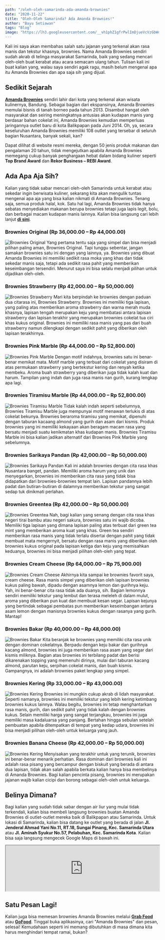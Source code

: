 ```yaml
---
path: "/oleh-oleh-samarinda-ada-amanda-brownies"
date: "2020-11-22"
title: "Oleh-Oleh Samarinda? Ada Amanda Brownies!"
author: "Bayu Setiawan"
tags: "Blog"
image: "https://lh3.googleusercontent.com/__vh1phZ1gfrPwlImDjueVcVzGbWoMWPDQ9bM4wiXeVU_MqS9L5FxMFVxdskFeVgOd2qT5oZQLR5W9h01pIczfgGEyed2Pg3Asxh1jGCVRIKDHf4isUXt4Qe9gv-x1RJnyUz9wWLksAaBh2xiWSmNySkJJcsBx_quXa8PYF2Bhgkp0IgGaj5c7LUm0oJUw86fkRMGIbez17ilJBYjCWR0AcdYEsB5IT_xBTP0ouH-6mSQiMuOe23iK2LAtWAG5bqhE05p2NE0ISgkjYtBrD-_jAj8WVcV-erSXaLMEH5fIE54EROtb60pgjI6iV9i24foqu45V-1dtJV_SzA5HLfRldPMhW9ns5LcAmWN8iqOIBgpOC5s0X8V850cfGeJUOjb_F7q4T8XwoAGEIONqD9_3_T1u7JOu-BACSHLZSmFS9Ljq0OQVAaYRIucshqCi9sH2JcgHldfDVPIzeFKcfSmm76XTObCwvUb0VYvsicrOWnhZ5gtoeN4O6GXT631rEwkJBJdQ7FdzciPW5jmGVhC-UCAaUKH1yjiV7bJjw1dJpkECeofxLYyobypGaMIIcylhxmc74CZ7CnR5BH6P8Ltx3m6VV17Z44Jyioo9oJ42QpHgD2QiRdxND3x8g3vVjg_K-qHyZINxtEIDRPZ9seC_1tdz3qH-ZBIlYDio5N34eXmYL9-J2QkQxwVnxi=w308-h230-no?authuser=0"
---
```

Kali ini saya akan membahas salah satu jajanan yang terkenal akan rasa manis dan tekstur khasnya, brownies. Nama Amanda Brownies sendiri sudah akrab di telinga masyarakat Samarinda, baik yang sedang mencari oleh-oleh buat kerabat atau acara semacam ulang tahun. Tulisan kali ini buat kalian yang, walau saya sendiri agak ragu, masih belum mengenal apa itu Amanda Brownies dan apa saja sih yang dijual.

## Sedikit Sejarah

<a href="https://amandabrownies.co.id/" target="_blank" class="text-green"><b>Amanda Brownies</b></a> sendiri lahir dari kota yang terkenal akan wisata kulinernya, Bandung. Sebagai bagian dari ekspansinya, Amanda Brownies memulai bisnis di tanah borneo pada tahun 2013. Disambut hangat oleh masyarakat dan seiring meningkatnya antusias akan kudapan manis yang berdasar bahan cokelat ini, Amanda Brownies kemudian memperluas jaringannya outlet baru di kota Balikpapan pada Juni 2014. Oh, ya, secara keseluruhan Amanda Brownies memiliki 108 outlet yang tersebar di seluruh bagian Nusantara, banyak sekali, kan?

Dapat dilihat di website resmi mereka, dengan 50 jenis produk makanan dan pengalaman 20 tahun, tidak mengejutkan apabila Amanda Brownies memegang cukup banyak penghargaan hebat dalam bidang kuliner seperti <b class="text-green">Top Brand Award</b> dan <b class="text-green">Rekor Business – REBI Award</b>.

## Ada Apa Aja Sih?

Kalian yang tidak sabar mencari oleh-oleh Samarinda untuk kerabat atau sekedar ingin berwisata kuliner, sekarang kita akan mengulik tuntas mengenai apa aja yang bisa kalian nikmati di Amanda Brownies. Tenang saja, semua produk halal, kok. Satu hal lagi, Amanda Brownies tidak hanya sebatas menyediakan makanan berupa brownies tetapi juga lapis legit, bolu, dan berbagai macam kudapan manis lainnya. Kalian bisa langsung cari lebih lanjut <a href="https://amandabrownies.co.id/products/" target="_blank" class="text-green"><b>di sini</b></a>.

### Brownies Original (Rp 36,000.00 – Rp 44,000.00)
<img src="https://lh3.googleusercontent.com/FsdAxIt9u-PUg100z9OxEf6JmwPslGS1REzePsMC6EpiYF6LSVhWDJ81_xNHmFf2JcYMF_6SyiR9OSvk-uzKllVK7q8L_6eAb-gKvZFYoy0F-TN-gOYTHi5mSJS5gLstE7ji3KGH5qu6nlgP4Mxm57wfYsBa27dUQfsVjkMkCkW0iG3Q_jyXWqUrl0T_tnpOr_szCgtlhir7vVLgX-wgRtWZ92R-AvHzcDwhe9AGJvYkwBmSPSWixzJRRHhoOGPzr31Tseg3NZd0bkpGc0K-dWY7sm0og99d89Jd_7qed_Y0Ubo9em_9Eykzz_OxJgH1-rRihxhJVccMQQeKKKaOMyLSWsXeQ77iK6xUCtoLNIV6dqjhZ1L4FFn13skPJ0MonjC_YY0RjggSvtb_azySkAVIq3a4GuqrWh6mJsIswAZrmzx48mObHiOFTEkRDpGi4iovPNvWcTC7W7xcCN3DurGAfkUF0v3RlHXJSrEsWJ8qgGig0rearR5tvun8d5i4K9SLfWvgm-6kEHXDRjU9N5uCCOhyvQbnVGl48yLY2ISc3DYJ8qNN7KeLkZuun1jngvdAODcWrCClKK8O-AiCYfha2fk8bZi8F4rZuZh1zffQjfXqnmYFT_SWAI7jXPpVhaamQP0ZgonB7AeI8Jcc0dKPSQUDV2f5ChToHIAHNnUhBOaGUFiqLcrVpJzx=s909-no?authuser=0"
     alt="Brownies Original"/>
Yang pertama tentu saja yang simpel dan bisa menjadi pilihan paling aman, Brownies Original. Tapi tunggu sebentar, jangan samakan brownies satu ini dengan yang lainnya, ya. Brownies yang dibuat Amanda Brownies ini memiliki sedikit rasa moka yang khas dan tidak sekedar manis saja, tetapi ada sedikit rasa pahit yang memberikan keseimbangan tersendiri. Menurut saya ini bisa selalu menjadi pilihan untuk dijadikan oleh-oleh.

### Brownies Strawberry (Rp 42,000.00 – Rp 50,000.00)
<img src="https://lh3.googleusercontent.com/Xy0NdHMB6AT4XCKcstPpvaCD1FaM81rlbBRvbHnygjHgJaIv90v3QqX-Ozn1wzwHadRPLnqMRiFZQNdEd82HAch6784g6uHFiZyFPFFAqLxee5HYT0Y58oF_Zx3fJloW6LRHvDO9kt5h4bRWv5XTDQi4d_RnbD3-5SmbQAybeNOmMJCrijZp4nNjxjEMOvUqUgN3fP_kS8vmTuY4Hsjgd0lfROad5s73DMtXi-agG4jf1OVQEYHIGDl-64-_UJ9xoETsetzAMm6EWFsmwQnZyT529oaBql170WBveE-kZrcsYyrSl-jFwGYRh81fDD2IUNnB5Z2Q8fShRKaEDatIbg09oafTNWiGPR_PKyAiEG60R56F1x1MqV6rv1pOgTZ_HJCwA5TEgSweeCV6DEaz5qyuYvIeVbR0YxxOFvdoHDs9Xo-vn1dEN2_am37PYOy19xbu4PXtXZpBO_na0_5fcIUtUxxE0zQGtbaKGXkodQXC2b8h91QajCVtBG-p_r_sp-DzH7RIfMP3eaci1NezHNn17BMxeJAbRzhtOIIcKi-hbwjKksAYFeNcV1cVRq7pYF0FIk7B1WwWNbQhtnjUaIKAxbVbeJnIlghaGPadAYpLuU3St0kodSr77eFyt2ryA-t5SNx9Ztczgz3O8bRMEHAwdKMZB2T59esZ9syO4Cuylel9r7Xm4p29ZsBT=s909-no?authuser=0"
     alt="Brownies Strawberry"/>
Mari kita berpindah ke brownies dengan paduan dua citarasa ini, Brownies Strawberry. Brownies ini memiliki tiga lapisan, yang paling atas memberikan aroma strawberry dan warna merah muda khasnya, lapisan tengah merupakan keju yang membatasi antara lapisan strawberry dan lapisan terakhir yang merupakan brownies cokelat tua ciri khas kukus original. Brownies ini memiliki rasa manis yang pas dari buah strawberry namun dilengkapi dengan sedikit pahit yang diberikan oleh lapisan terakhirnya.

### Brownies Pink Marble (Rp 44,000.00 – Rp 52,800.00)
<img src="https://lh3.googleusercontent.com/qkh2QPws7t5Shz8psKIXxyImECgFsqNqdYIZ1qLHVA4nPEaD3l_MYwJGit4YmLQMn2DeYkjHV3V4pduTucNGsKnm4ELMcs82ifpw5OFlwVdCl3InnfYO9kxpUDrW73-2wrXLujlY81ZNcHevYSbANG_AtffFMg3uLV7Niu5ASQRVQByIMmOeAkOmEp9t3yqHgi3suPcOVCSszV_x9gzhsXNWTfilNrM3EOIUgnlyYuiOJioOcKNB-I6US5kmhCxMA2LL-jb9e8j3XdCQNmi78-rOnCxWrpPgIiKVXrXLeQi5Gpm9Et1SvaCGCypOsJxvqyKXAeOpX11PUFIafob66VVKdCKk4rtU27HLpGtLMPdWLlj_We20aOrbNKZe-a1-HvRM-TQytG6abOJ2KO9jkbx17obX6LIOcoZm7Qmv2jwz_YphQwzhEmeUQpAnzK8jHM3M8DlHSQQP8N-OvnGwxm-uY2_4pSg_hzVrpZUM3eRtdY7abKLx8H_43Jm4i-_9vQNmPtmp_zoDN9zUKOCdQJGtdICUODZqMuh2bfnQkYMDZ9PoHcKk3f5baDuWXmvQjLMELr-ChwfHn7gkfUp1qc821xGhQpWac-o6FkuwUGlzuFi8WKvNjppUtymiXTFJVDq3052xeGblgc6iEpP_aQQ7EjI-SbZfal44i_-3mTTdqIFZlsLoChR0MGM5=s909-no?authuser=0"
     alt="Brownies Pink Marble"/>
Dengan motif indahnya, brownies satu ini benar-benar memikat mata. Motif marble yang terbuat dari cokelat yang disiram di atas permukaan strawberry yang bertekstur kering dan renyah ketika membeku. Aroma buah strawberry yang diberikan juga tidak kalah kuat dan harum. Tampilan yang indah dan juga rasa manis nan gurih, kurang lengkap apa lagi.

### Brownies Tiramisu Marble (Rp 44,000.00 – Rp 52,800.00)
<img src="https://lh3.googleusercontent.com/Pkv8MF7axhhTInSGr-pNlnZRSg8t6bpEGWHoVB-NkxvbeDeZqONNLlx473QXDYkm_jHBOsLaXX5-MrfEf6bMnsvcDo5JjcAvRlo4o6fl-OvS-a-DT7f9cNlcnHhSxCEdKE_Da9Ffe0cvwxGxnwICLBZzcmrQGPGcuYTaSCHXRdKZ_Tr9HZaQGDKC8FZBZDsTnt1Mr4V5L6q3xZbuygkiWHfsRnZ-ZUBziRn6UqKmZEgkFHI4DCGeRc28ESE0oQwRjPeszDoMg6zYYLNqhiMjFfV2UtffhtExZmtcUrWhvmO6Z6kYmtkFixUwmq8nKcC4UkthWogdi32lONY2y42j2UYZVQ9L_wyO9JrCpHGPcP-n4LQHyMCou4RIcf6fQ8yp3pMVu4fk2beG8A3VDry-PqaZ_Oy5EHBgPBf3jHvP2IXp91CiZN7HGOlO4ewe1UAtaN2sVnwvPrlQ2sLk-JOJTUBDnKZ8hb3RiOixZ0HAgLwz8fxz7Z29s80pgXdQ5f90BoNZfr6QPeF-97wVI4kRjexs6vlYvfLohyamnL7wJ3mt16FvtzfX0hetiFWOuXJ-wJh8fiYXHhbZbK5MHOTmq0Rtjc1wgPgezDuL0mEaq2-KskIzVB4iMjhzuPVeMDkvVTkpE5zOQFEzD-njZx8H3ike_F1tP2C5me5qpgvFapgrUFAH81i9Ne1hvH1b=s909-no?authuser=0"
     alt="Brownies Tiramisu Marble"/>
Tidak kalah indah seperti sebelumnya, Brownies Tiramisu Marble juga mempunyai motif menawan terlukis di atas cokelat bekunya. Brownies beraroma tiramisu yang memikat, dipenuhi dengan taburan kacaang almond yang gurih dan asam dari kismis. Produk brownies yang ini memiliki kekayaan akan beragam macam rasa yang bersatu menjadi suatu kenikmatan khas kudapan manis. Brownies Tiramisu Marble ini bisa kalian jadikan alternatif dari Brownies Pink Marble yang sebelumnya.

### Brownies Sarikaya Pandan (Rp 42,000.00 – Rp 50,000.00)
<img src="https://lh3.googleusercontent.com/AYSO4LmXG1NpijFOJvsOjWJ0Vnl1t4-0RD80JYR2XV1F18O3MB3u6OJdGFlSZOjBw2keH8tZ7sgB5k1hlcN5mMWzZW7u9cIwk9seGL8FZiLjySEzjAHYIm1AwQKIy0uWeah7fo3NW4PsVDLbnC9_OQibm0JlhH4uXPLYMYOuo-zhvbasgpfgRXlGg3J_tdn3KO-MJ6z_zvlqKX27OhQgHDMch7Sqz-XHxb6vlLg-eQ4IMemnUXG885vhcIpKDAj3SYLb5ZLYD4Gvqbni0gbGwaxdjfrORKNDCG7BYimkN_6snzRx5kd79ZisgmpFuBKGVOfGexs02zn_wB9hiUyCFcUW5W2746JmESrSCT0Ba0uXhj6y1yESbxvb4HwFRVz1wjaZXXXubNpuloskLIOWTLwqPBBOtRWbDmTeoPcQpv6Ld9y7NBxTocHJfXPgIkNtG9DyKhtz9oFLDLFHGiGJpV8SjwZ0SQLLg8BvB6udMU10j8XoTd9fipjECTy3ckaH2BGWq0JTvdx2bPqVt4JExFpmB_XkY2IJsPJNZLJ1UeqiUqdIt1dThl3kLhgR-qlVvMy1HAElFEEc0TKZ28OlnFK2evTGKl9_jcOX66WB7dc1MGIxALetOUCmVJV35adQYDkVUe4EkYA7mJDXLi30It1UPfHt_UZneCIgzfwddvP1rogee-4Y379woMM-=s909-no?authuser=0"
     alt="Brownies Sarikaya Pandan"/>
Kali ini adalah brownies dengan cita rasa khas Nusantara banget, pandan. Memiliki aroma harum yang unik dan menyegarkan, brownies ini memberikan cita rasa yang tidak bisa didapatkan dari brownies-brownies tempat lain. Lapisan pandannya lebih padat dan butiran-butiran di dalamnya memberikan tekstur yang sangat sedap tuk dinikmati perlahan. 

### Brownies Greentea (Rp 42,000.00 – Rp 50,000.00)
<img src="https://lh3.googleusercontent.com/yUz8bUVU7UG8LD-1g_Wy0jKKT4RJ-bmKTzq6NHYuPzinuhFIRrUdQEpbgo_lgn9biYWn9icxg4AZwoI0ouyPtWqngPZ-0sHaXrJCZEe8Y2QjQA7U5nNWUhg71YMOFNgi4EwZtj1a6mSUaRROJilVHHfLRHMY8oVIu0Leg7wKLgGxLHTC7wqTNqRHsftbapjh36wlt1fz2C64WA2Ti9rDaI9xGoIOGD5RGFV9CfI8ELvurHA-qXhLsXSRKig-VUsUtBGN_KLYAv9pBRq_6tTZg-UDnmye0I4hwRicozyDUPG8Z53jD_1pW_yyU7YwxAd4XKTor1FJXxNkSoif9DZi_iR7qaqqSeTCp31DNT_iTloqu_FvLRbxx3V2X9uiKT0Rf5jC1VWIxKdwcq2tW8oq_L3_8novlNpK_GMpfgvTzymUh8jjTdwIID2gyf2sKFezS4uwmQhF-dColBEpbB_5kWKsqpWPYCz5PF8elfq6QNcNtu6ycHbH6H5cG5y7XfupJUxbB-IJ0FBrizGYon2rIWEaMVPoRM2CBOseZUyols984Acf7n-A7fpHaQOk2QEtO0sXPfmk-ozgLZQb7kLq9YhA7MZBbRqIaKLCY9lMQpQgH5Pld8Eu48lYoG9V5hL1y974ftzITzjgQRUfXec0sowdtcS0o4T5Gvw9ox7nsZYRF9J0upPV4_2rtrFg=s909-no?authuser=0"
     alt="Brownies Greentea"/>
Nah, bagi kalian yang senang dengan cita rasa khas negeri tirai bambu atau negeri sakura, brownies satu ini wajib dicoba. Memiliki tiga lapisan yang dimana lapisan paling atas terbuat dari green tea mint yang memberikan aroma kuat yang khas. Green tea sendiri memberikan rasa manis yang tidak terlalu disertai dengan pahit yang tidak membuat mata mengernyit, bersatu dengan rasa manis yang diberikan oleh brownies kukus original pada lapisan ketiga dan keju yang memisahkan keduanya, brownies ini bisa menjadi pilihan oleh-oleh yang tepat.

### Brownies Cream Cheese (Rp 64,000.00 – Rp 75,900.00)
<img src="https://lh3.googleusercontent.com/IdnmP2t0M0AGtxTzoJSDdleztzTqYaChVZ7qJMmhAk-8zgkDfLN_wUYJr_gcu30TPOZqyqx2JqzXqhPnQTC2gSY0_ousQUEGzifP8BbVqMd4LNtgcDHamLdHlxZ-D5OeT3I-PyYXYT8IPhs7R19dsSLDFNODeW0bFqngqE7ejp914XDULXaXuwOHOLZR6vn0YrU1jh2BCVyxLw30Wks4XWoF9sic8FtsGb8_k99MGmHeek6r_caTYI_83XKy-kk1IT_dPuHkAffTfidLMzwR3dLRkkrXzXJr0-MdCAV8uNPvocos94xaTHRwHTmXg9RzfXPGmqfjMIMItm650g4idhTDlf8FJ6yRdxLUwWBAXoaDfyD2exJeNF3HRUYTrwfFubIvRmGee5DMIek0bOfzfsQzk2993YxIzctL2jHCCnNwruU15mvzAvm2gYgLZyspH0aAdw2Egag_31NodJpsLGOx_fZzQoXlNZvkGWFXwyG5pGardLIJ69MtpGdtxpP6bLY4cM_ZAF5CbbQ21MOQCr6sOY51VK_q7kZvjb5u6M-00VjoUGTNb_8vAYLOx8HwJdvFChvSKXqynP8tdd6yUy15Y8_um3NC9e624GjEujZ39l59gLa3LCr14BzCmFYXs1ksPtIR-bTx7AjxgWFBLFo7KOt2k0zalwzTItmp9ZeXjJdsyDQH1ZSWQ09S=s909-no?authuser=0"
     alt="Brownies Cream Cheese"/>
Akhirnya kita sampai ke brownies favorit saya, cream cheese. Rasa manis simpel yang diberikan oleh lapisan brownies kukus paling bawah, dipadu dengan asamnya lemon dan gurihnya keju. Yah, ini benar-benar cita rasa tidak ada duanya, sih. Bagian lemonnya sendiri memiliki tekstur yang lembut dan terasa meleleh di dalam mulut, aroma yang diberikan pun kuat dan membuat kesan segar. Lapisan kejunya yang bertindak sebagai pembatas pun memberikan keseimbangan antara asam lemon dengan manisnya brownies kukus dengan rasanya yang gurih. Mantap!

### Brownies Bakar (Rp 40,000.00 – Rp 48,000.00)
<img src="https://lh3.googleusercontent.com/FwfHNkrKeH9J094Aq8xMGItzySL5hmzUszB5SCKprsbX3WAmpCjFTFWcOZVIr8Cpn3OazZecoMJHVsnsiVg3CBYsCYV7zijMxgaiFLA4MPGesRjtu8ZLxkb5OfG84C1q2ycp3cGMFE_3rT0S4dL-YnU1RkeWROs9NUldSkbMat0uVjON-01_-nY94Q_Wpou2LE1HfNIN1E47qCdrY7v7f8_E5V5_WBe8u-ylfUcsNlIn_CTAHwJPdf3HxBBAvDR2Gu_g5hkPSpskq_ha8opvyxV6AKhNUFcIvF3eLvp5RpCsNkvFmCxDK4nL4nfkQxz_1R-Ph3QZYIv_9Jv5vIJiHzl44OmZ4pGinbFm8BKvMkIMP4Ebum0ONYx8MEr6bImJfVEugaAqqkGesOGv58e6KJVcm98JEbA4Vrrrb_W6YPnG2dl06Wm7dfHZne2n8DwwW_QlKmNzGqDpmhUy3YLtmm_ghr1PF2AQk9uRUKmroNzlDcIwrmrwxqK6HtfZmcr-HguiDuzsblXQv5ept6XTxIxY8xMKPxqN8UlZIByBvDeDWe5ELARdvCBvAYt9uDACGNlVOCD-H1Uj17Bj11QHvXMAS_jHMgRvK99o_oWARggjxVjR22JeCVIF4sv6kMNv7b8wJzolnz96CGVPHpO7hqwkQFM5SxOvMN7nq64A08YCBHaIVQfc7lYGJWn1=s909-no?authuser=0"
     alt="Brownies Bakar"/>
Kita beranjak ke brownies yang memiliki cita rasa unik dengan dominan cokelatnya. Berpadu dengan keju bakar dan gurihnya kacang almond, brownies ini juga memberikan rasa asam yang segar dari kismis miliknya. Bagian atas brownies ini terbilang padat dan berisi dikarenakan topping yang memenuhi dirinya, mulai dari taburan kacang almond, parutan keju, serpihan cokelat manis, dan buah kismis. Gampangnya, ini adalah brownies paket lengkap yang simpel.

### Brownies Kering (Rp 33,000.00 – Rp 43,000.00)
<img src="https://lh3.googleusercontent.com/IXyWTjy-xZ5MWIuu7q7sbDvYHobj4EbRT7rN-SWHE0oAyL95CNd0xqP9tCBWzpj3zQwrwNq-aZVujSQfyoojxSVyFzknXC96Ip4m2dLDH-ZvNM-dvf4ZlTXUrSQKe3UpJ8eMOgMZy8P92G8dn79wsYDUJJZY8So5-dUTFXajSgjDZEK2rRvI_R9S6ndNkuFROyK_Vz4cE2zlaMumZ2CeG_gGLBhoGEpnQhIjMIgXs9WWs9q6_6rIbuLjt3fpqGOLnE1kcIuwvNkhWnU9FiqDz71Jtug0KSF0abxhLQfPGp97rbQplEwj45tLctKLJuF8BsBeZc5QQrsiZqpkwbFC60KwlZ-E9dGxGoXldUGDODL55Vwt1iHvNeUWescVdDofyVF9kMr-xxIfUsAEJEseIGxR-71f-4PhAmHmSbI6dXb4cXc6ORdFwuroZTxPWoLzfI38T2SJbLKwXlTJbT5WE4sZJXZXSddxwv2F7F11TznJ9J53T0_5OJVVWaKgDNgLjHoIuyRZ8Yf43CnMlxgnFItjqvqMuCG7LG2mFyw4uSxlbgIFDJVWh4OyvmNv53eyJm1BXLzP-f_oz9r-Sk61vmCvEkXa4Ej7sH2y8iOmjtu-hWzTVbBUqgKGsPQX8hglSURLo8rwf4YelXRRSKscRnqmDIhSeNt_NbMEtUAY6gUSiUVm1CRa07yP9Uyp=s909-no?authuser=0"
     alt="Brownies Kering"/>
Brownies ini mungkin cukup akrab di lidah masyarakat. Seperti namanya, brownies ini memiliki tekstur yang lebih kering ketimbang brownies kukus lainnya. Walau begitu, brownies ini tetap menghantarkan rasa manis, gurih, dan sedikit pahit yang tidak kalah dengan brownies kukus. Selain memiliki harga yang sangat terjangkau, brownies ini juga memiliki masa kadaluarsa yang panjang. Bertahan hingga sebulan setelah pembuatan apabila ditempatkan di tempat yang kedap udara, brownies ini bisa menjadi pilihan oleh-oleh untuk keluarga yang jauh.

### Brownies Banana Cheese (Rp 42,000.00 – Rp 50,000.00)
<img src="https://lh3.googleusercontent.com/cIsTMkg0kT7jSgbh0M2HoyVPTvnXHHVa65mjjRz4WAzJWPp8vcB1jqNetOn8jflqHkY6ZQJN4qCOfHkY8ke9dhFSIoE5ylL1BHBZ5mBCzP4qIfeL-pHumhHw-LKwsNl5TuFX2eu2WanYhv-Y0w-Mrny8a8_nCaJlWNJ1-0sdsoDO9KSqYjaXIAblIQJDKxJMAXndiE_fmHI8M0WwbCNXlmhgJPx4z8zk1VUkrpViCYU1N5r5RroqJwvCzaqSxEqVVw9naRoKMOs7RPcV53XOqLB4gq7gS9z67nyHOruIfUjoy5R9gV5vS_sNI8_OrMKCPkDJDgUfWZZo361UsbkwW6oIwjs92IFRPYcdANZ_USPsv_1nKdx7L4-cSxWUhCAsDpi-LxX2x4e_4f5Eq0Q213jgaRcpEcrIhzLkYDwaX3Infbqia_XB3HUJhLHWu-OgaAJylsq9I8OUclQt7OC3HdS6nrmB09Tv4MB56-U-LAk9Hu4NU0rDi0apPkVkaWGq7_n7qcltk1hnIuKilM8DQLzP0niaFH90FrqNB6y_D1NqZsHhpAHbPyJd1r74Oe7_YXReMJn573_EyHEWGaRk5Uw-vCPgP74QI3PLd10rD-6PrTMkJ9EoiGMJB6-cmLkfCp6jOlmbMEljkglCsMCZ-EBmzZ6it9BWZUuX1UN_hESKvPzy7fJcGMBEb4I3=s909-no?authuser=0"
     alt="Brownies Kering"/>
Menyisakan yang terakhir untuk yang terunik, brownies ini benar-benar menarik perhatian. Rasa dominan dari brownies kali ini adalah rasa pisang yang bercampur dengan biskuit yang berada di antara dua lapisan, tidak akan salah apabila berkata kalian hanya bisa membelinya di Amanda Brownies. Bagi kalian pencinta pisang, brownies ini merupakan jajanan wajib kalian cicipi dan borong sebagai oleh-oleh untuk keluarga.

## Belinya Dimana?

Bagi kalian yang sudah tidak sabar dengan air liur yang mulai tidak terkendali, kalian bisa membeli langsung brownies buatan Amanda Brownies di outlet-outlet mereka baik di Balikpapan atau Samarinda. Untuk lokasi di Samarinda, kalian bisa datang ke outlet yang berada di jalan <b class="text-green">Jl. Jenderal Ahmad Yani No.11, RT.18, Sungai Pinang, Kec. Samarinda Utara</b> atau <b class="text-green">Jl. Aminah Syukur No.57, Pelabuhan, Kec. Samarinda Kota</b>. Kalian bisa saja langsung mengecek Google Maps di bawah ini.

<iframe style="width:100%;" src="https://www.google.com/maps/embed/v1/place?key=AIzaSyDNsicAsP6-VuGtAb1O9riI3oc_NOb7IOU&amp;q=Amanda+Brownies"></iframe>

## Satu Pesan Lagi!

Kalian juga bisa memesan brownies Amanda Brownies melalui <a href="https://food.grab.com/id/id/restaurant/amanda-brownies-kukus-ngempon-delivery/6-CZATTX3HT8KHJ2" target="_blank" class="text-green"><b>Grab Food</b></a> atau <a href="https://gofood.co.id/english/samarinda/restaurant/amanda-brownies-express-bung-tomo-f7d2e1e6-2da0-4e7c-8858-b5e97fcee50d" target="_blank" class="text-green"><b>GoFood</b></a>. Tinggal buka aplikasinya, cari "Amanda Brownies" dan pesan, selesai! Kemudahaan seperti ini memang dibutuhkan di masa dimana kita harus menghindari tempat ramai, bukan?